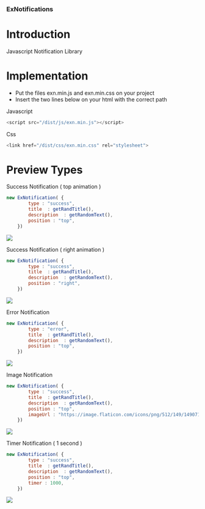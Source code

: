 ### ExNotifications

# Introduction
Javascript Notification Library

# Implementation
 - Put the files exn.min.js and exn.min.css on your project
 - Insert the two lines below on your html with the correct path

Javascript
```js
<script src="/dist/js/exn.min.js"></script>
```
Css
```js
<link href="/dist/css/exn.min.css" rel="stylesheet">
```

# Preview Types

Success Notification ( top animation )
```js
new ExNotification( {
		type : "success",
		title  : getRandTitle(),
		description  : getRandomText(),
		position : "top",
	})
```
<img src='https://github.com/afonsofcfonseca/ExNotifications/blob/master/gifs/successNormal.gif'>

Success Notification ( right animation )
```js
new ExNotification( {
		type : "success",
		title  : getRandTitle(),
		description  : getRandomText(),
		position : "right",
	})
```
<img src='https://github.com/afonsofcfonseca/ExNotifications/blob/master/gifs/successRight.gif'>

Error Notification
```js
new ExNotification( {
		type : "error",
		title  : getRandTitle(),
		description  : getRandomText(),
		position : "top",
	})
```
<img src='https://github.com/afonsofcfonseca/ExNotifications/blob/master/gifs/error.gif'>

Image Notification
```js
new ExNotification( {
		type : "success",
		title  : getRandTitle(),
		description  : getRandomText(),
		position : "top",
		imageUrl : "https://image.flaticon.com/icons/png/512/149/149071.png",
	})
```
<img src='https://github.com/afonsofcfonseca/ExNotifications/blob/master/gifs/successImage.gif'>

Timer Notification ( 1 second )
```js
new ExNotification( {
		type : "success",
		title  : getRandTitle(),
		description  : getRandomText(),
		position : "top",
		timer : 1000,
	})
```
<img src='https://github.com/afonsofcfonseca/ExNotifications/blob/master/gifs/successTimer.gif'>
